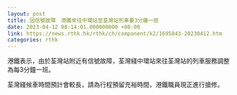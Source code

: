 ```yaml
---
layout: post
title: 因信號故障　港鐵來往中環站至荃灣站列車要3分鐘一班
date: 2023-04-12 08:14:01.000000000 +08:00
link: https://news.rthk.hk/rthk/ch/component/k2/1695843-20230412.htm
categories: rthk
---
```


港鐵表示，由於荃灣站附近有信號故障，荃灣綫中環站來往荃灣站的列車服務調整為每3分鐘一班。

荃灣綫候車時間預計會較長，請為行程預留充裕時間，港鐵職員現正進行搶修。
